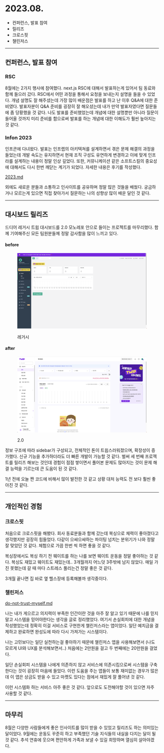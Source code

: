 # 2023.08.

* 컨퍼런스, 발표 참여
* 릴리즈
* 크로스핏
* 챌린저스

***

## 컨퍼런스, 발표 참여

### RSC

8월에는 2가지 행사에 참여했다. next.js RSC에 대해서 발표하는게 있어서 팀 동료와 함께 들으러 갔다. RSC에서 어떤 과정을 통해서 요청을 보내는지 설명을 들을 수 있었다. 개념 설명도 잘 해주셨는데 가장 많이 배운점은 발표를 하고 난 이후 Q\&A에 대한 준비였다. 발표자분이 Q\&A 준비를 굉장히 잘 해오셨는데 내가 만약 발표자였다면 질문들에 좀 당황했을 것 같다. 나도 발표를 준비했었는데 개념에 대한 설명뿐만 아니라 질문이 들어올 것까지 미리 준비를 함으로써 발표를 하는 개념에 대한 이해도가 훨씬 높아지는 것 같다.

### Infon 2023

인프콘에 다녀왔다. 발표는 인프랩의 아키텍쳐를 설계하면서 겪은 문제 해결의 과정을 들었는데 개발 속도는 유지하면서 현재 조직 구성도 유연하게 변경하고 이에 맞게 인프라를 설계하는 내용이 정말 인상 깊었다. 또한, 커뮤니케이션 같은 소프트스킬의 중요성에 대해서도 다시 한번 깨닫는 계기가 되었다. 자세한 내용은 후기를 작성했다.

[2023.md](../../experience/2023.md "mention")



외에도 새로운 분들과 소통하고 인사이트를 공유하며 정말 많은 것들을 배웠다. 궁금하거나 모르는게 있으면 직접 찾아가서 질문하는 나의 성향상 많이 배운 달인 것 같다.

***

## 대시보드 릴리즈

드디어 레거시 트윕 대시보드를 2.0 모노레포 안으로 들이는 프로젝트를 마무리했다. 함께 기여해주신 모든 팀원분들께 정말 감사함을 많이 느끼고 있다.&#x20;

#### before

<figure><img src="../../.gitbook/assets/image (16).png" alt=""><figcaption><p>레거시</p></figcaption></figure>

#### after

<figure><img src="../../.gitbook/assets/image (15).png" alt=""><figcaption><p>2.0</p></figcaption></figure>



정보 구조에 따라 sidebar가 구성되고, 전체적인 톤이 트윕스러워졌으며, 확장성이 증가했다. 신규 기능을 추가하더라도 더 빠른 개발이 가능할 것 같다. 벌써 세 번째 프로젝트를 릴리즈 해보는 것인데 경험이 점점 쌓이면서 풀어본 문제도 많아지는 것이 문제 해결 능력을 기르는데 큰 도움이 된 것 같다.

1년 전에 오늘 짠 코드에 비해서 많이 발전한 것 같고 상황 대처 능력도 전 보다 훨씬 좋아진 것 같다.

***

## 개인적인 경험

### 크로스핏

처음으로 크로스핏을 해봤다. 회사 동료분들과 함께 갔는데 복싱으로 체력이 좋아졌다고 생각했지만 굉장히 힘들었다. 다같이 으쌰으쌰하는 파이팅 넘치는 분위기가 나와 정말 잘 맞았던 것 같다. 체험으로 가끔 한번 씩 하면 좋을 것 같다.

복싱장에서도 복싱 하기 전 웨이트를 하는 나를 보면 웨이트 운동을 정말 좋아하는 것 같다. 복싱도 재밌고 웨이트도 재밌는데.. 3개월까지 어느덧 3주밖에 남지 않았다. 매일 가진 못했는데 갈 때 마다 스트레스 풀리는건 정말 좋은 것 같다.

3개월 끝나면 집 바로 옆 헬스장에 등록해볼까 생각중이다.

###

### 챌린저스

[do-not-trust-myself.md](../../growthmoment/do-not-trust-myself.md "mention")

나는 내가 게으르고 의지력이 부족한 인간이란 것을 아주 잘 알고 있기 때문에 나를 믿지 말고 시스템을 믿어야한다는 생각을 글로 정리했었다. 여기서 손실회피에 대한 개념을 작성했었는데 정확히 이걸 서비스로 구현한게 챌린저스라는 앱이었다. 일단 예치금을 결제하고 완료하면 완성도에 따라 다시 가져가는 시스템이다.

나는 고민보다는 일단 실천하는걸 좋아하기 때문에 챌린저스 앱을 사용해보면서 (나도 모르게 UI와 UX를 분석해보면서..) 처음에는 2만원을 걸고 두 번째에는 20만원을 걸었다.

일단 손실회피 시스템을 나에게 의존하지 않고 서비스에 의존시킴으로써 시스템을 구축한다는 것이 굉장히 마음에 들었다. 이런 도움을 주는 앱들이 보통 재미없는 경우가 많은데 이 앱은 상금도 받을 수 있고 마켓도 있다는 점에서 재밌게 잘 풀어낸 것 같다.

이런 시스템화 하는 서비스 아주 좋은 것 같다. 앞으로도 도전해야할 것이 있으면 자주 사용할 것 같다.

***

## 마무리

8월은 다양한 사람들에게 좋은 인사이트를 많이 받을 수 있었고 릴리즈도 하는 의미있는 달이었다. 9월에는 운동도 꾸준히 하고 부족했던 기술 지식들의 내실을 다지는 달이 될 것 같다. 추석 연휴에 웃으며 편안하게 가족과 보낼 수 있길 희망하며 열심히 살아야겠다.
